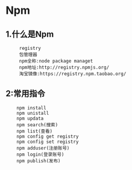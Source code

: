 # Npm
  ## 1.什么是Npm 
         registry
         包管理器
         npm全称:node package managet
         npm地址:http://registry.npmjs.org/
         淘宝镜像:https://registry.npm.taobao.org/
  ## 2:常用指令
        npm install
        npm unistall
        npm updata
        npm search(搜索)
        npm list(查看)
        npm config get registry
        npm config set registry
        npm adduser(注册账号)
        npm login(登录账号)
        npm publish(发布)

    